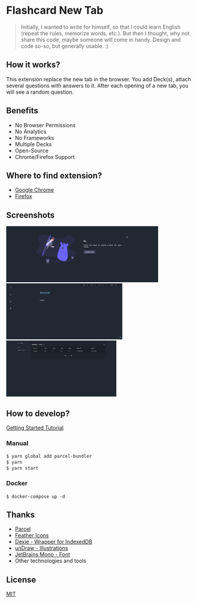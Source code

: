 # Flashcard New Tab

> Initially, I wanted to write for himself, so that I could learn English (repeat the rules, memorize words, etc.).
> But then I thought, why not share this code, maybe someone will come in handy. Design and code so-so,
> but generally usable. :)

## How it works?

This extension replace the new tab in the browser. You add Deck(s), attach several questions with answers to it.
After each opening of a new tab, you will see a random question.

## Benefits

- No Browser Permissions
- No Analytics
- No Frameworks
- Multiple Decks
- Open-Source
- Chrome/Firefox Support

## Where to find extension?

- [Google Chrome]()
- [Firefox]()

## Screenshots

<p>
  <img alt="Welcome Page" height="150" src="https://raw.githubusercontent.com/alexeykhr/flashcard-new-tab/master/screenshots/welcome.jpeg" />
  <img alt="Home Page" height="150" src="https://raw.githubusercontent.com/alexeykhr/flashcard-new-tab/master/screenshots/main.jpeg" />
  <img alt="Settings Page" height="150" src="https://raw.githubusercontent.com/alexeykhr/flashcard-new-tab/master/screenshots/settings.jpeg" />
</p>

## How to develop?

[Getting Started Tutorial](https://developer.chrome.com/extensions/getstarted)

### Manual

```shell script
$ yarn global add parcel-bundler
$ yarn
$ yarn start
```

### Docker

```shell script
$ docker-compose up -d
```

## Thanks

- [Parcel](https://github.com/parcel-bundler/parcel)
- [Feather Icons](https://github.com/feathericons/feather)
- [Dexie - Wrapper for IndexedDB](https://github.com/dfahlander/Dexie.js)
- [unDraw - Illustrations](https://undraw.co/)
- [JetBrains Mono - Font](https://www.jetbrains.com/lp/mono/)
- Other technologies and tools

## License

[MIT](https://opensource.org/licenses/MIT)
